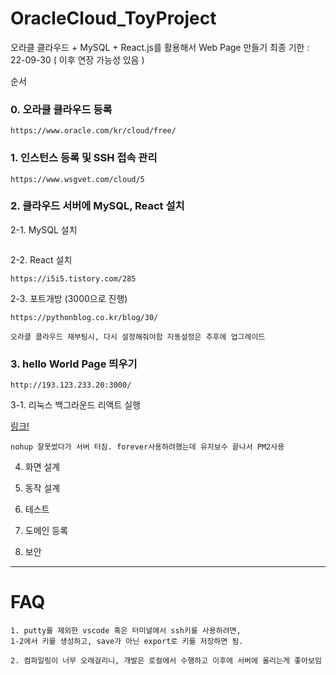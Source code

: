 # OracleCloud_ToyProject
오라클 클라우드 + MySQL + React.js를 활용해서 Web Page 만들기
최종 기한 : 22-09-30 ( 이후 연장 가능성 있음 )


순서
### **0. 오라클 클라우드 등록**

```
https://www.oracle.com/kr/cloud/free/
```
### **1. 인스턴스 등록 및 SSH 접속 관리**
```
https://www.wsgvet.com/cloud/5
``` 

### **2. 클라우드 서버에 MySQL, React 설치**
2-1. MySQL 설치
```
```

2-2. React 설치
```
https://i5i5.tistory.com/285
```
2-3. 포트개방 (3000으로 진행)
```
https://pythonblog.co.kr/blog/30/

오라클 클라우드 재부팅시, 다시 설정해줘야함 자동설정은 추후에 업그레이드 
```
### **3. hello World Page 띄우기**
```
http://193.123.233.20:3000/
```
3-1. 리눅스 백그라운드 리액트 실행

[링크!](https://jmholly.tistory.com/entry/React-pm2-%EB%A1%9C-react-%EC%84%9C%EB%B2%84-%EC%A4%91%EB%8B%A8%ED%95%98%EC%A7%80-%EC%95%8A%EA%B3%A0-%EC%8B%A4%ED%96%89%ED%95%98%EA%B8%B0-port-%EB%B2%88%ED%98%B8-%EB%B0%94%EA%BF%94%EC%84%9C-%EC%8B%A4%ED%96%89)
```
nohup 잘못썼다가 서버 터짐. forever사용하려했는데 유지보수 끝나서 PM2사용
```

4. 화면 설계

5. 동작 설계

6. 테스트

7. 도메인 등록

8. 보안

-------------------------------------------------------
# FAQ

```
1. putty를 제외한 vscode 혹은 터미널에서 ssh키를 사용하려면,
1-2에서 키를 생성하고, save가 아닌 export로 키를 저장하면 됨. 
```
```
2. 컴파일링이 너무 오래걸리니, 개발은 로컬에서 수행하고 이후에 서버에 올리는게 좋아보임
```